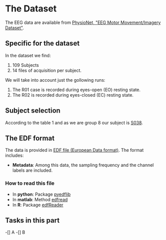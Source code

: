 # The Dataset

The EEG data are available from [PhysioNet, "EEG Motor Movement/Imagery Dataset"](https://physionet.org/physiobank/database/eegmmidb/​On). 

## Specific for the dataset

In the dataset we find:

1. 109 Subjects
1. 14 files of acquisition per subject.

We will take into account just the gollowing runs:

1. The R01 case is recorded during eyes-open (EO) resting state.
1. The R02 is recorded during eyes-closed (EC) resting state.

## Subject selection

According to the table 1 and as we are group 8 our subject is [S038](https://physionet.org/physiobank/database/eegmmidb/S038/).

## The EDF format

The data is provided in [EDF file (European Data format)](www.edfplus.info/). The format includes:

- **Metadata**: Among this data, the sampling frequency and the channel labels are included.

### How to read this file

- In **python**: Package [pyedflib](https://github.com/holgern/pyedflib/blob/master/demo/readEDFFile.py)
- In **matlab**: Method [edfread](https://it.mathworks.com/matlabcentral/fileexchange/31900-edfread)
- In **R**: Package [edfReader](https://cran.r-project.org/web/packages/edfReader/)

## Tasks in this part

-[] A
-[] B
